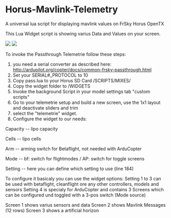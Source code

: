# Horus-Mavlink-Telemetry
A universal lua script for displaying mavlink values on FrSky Horus OpenTX

This Lua Widget script is showing varius Data and Values on your screen.

<img src="https://raw.githubusercontent.com/zendrones/Horus-Mavlink-Telemetry/master/img/screenshot_x12s_17-12-16_00-26-26.png">
<img src="https://raw.githubusercontent.com/zendrones/Horus-Mavlink-Telemetry/master/img/screenshot_x12s_17-12-16_00-26-38.png">

To invoke the Passthrough Telemetrie follow these steps:

1. you need a serial converter as described here: http://ardupilot.org/copter/docs/common-frsky-passthrough.html
2. Set your SERIAL#_PROTOCOL to 10
3. Copy pass.lua to your Horus SD Card /SCRIPTS/MIXES/
4. Copy the widget folder to /WIDGETS
5. Invoke the background Script in your model settings tab "custom scripts"
6. Go to your telemetrie setup and build a new screen, use the 1x1 layout and deactivate sliders and trim
7. select the "telemetrie" widget.
8. Configure the widget to our needs:

Capacity -- lipo capacity

Cells		 -- lipo cells

Arm		   -- arming switch for Betaflight, not needed with ArduCopter

Mode     -- bf: switch for flightmodes / AP: switch for toggle screens

Setting  -- here you can define which setting to use (line 184)

To configure it basicaly you can use the widget options:
Setting 1 to 3 can be used with betaflight, cleanflight ore any other controllers, models and sensors
Setting 4 is specialy for ArduCopter and contains 3 Screens which can be configured und toggled with a 3-pos switch (Mode source)

Screen 1 shows varius sensors and data
Screen 2 shows Mavlink Messages (12 rows)
Screen 3 shows a artificial horizon
